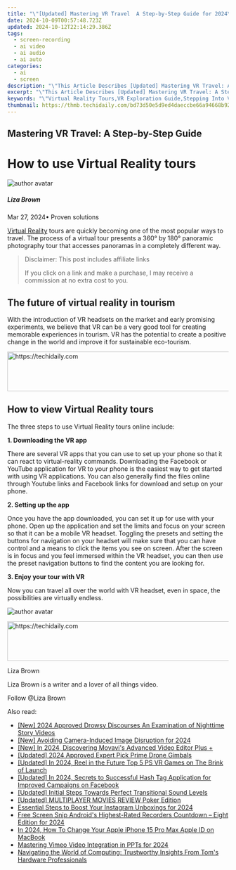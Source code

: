 ```yaml
---
title: "\"[Updated] Mastering VR Travel  A Step-by-Step Guide for 2024\""
date: 2024-10-09T00:57:48.723Z
updated: 2024-10-12T22:14:29.386Z
tags: 
  - screen-recording
  - ai video
  - ai audio
  - ai auto
categories: 
  - ai
  - screen
description: "\"This Article Describes [Updated] Mastering VR Travel: A Step-by-Step Guide for 2024\""
excerpt: "\"This Article Describes [Updated] Mastering VR Travel: A Step-by-Step Guide for 2024\""
keywords: "\"Virtual Reality Tours,VR Exploration Guide,Stepping Into VR,Virtual Travel Learning,Mastering VR Globetrotting,Immersive World-Walking,Stepwise VR Adventure\""
thumbnail: https://thmb.techidaily.com/bd73d50e5d9ed4daeccbe66a94668b925bf784c3cbb50495af3357fea0a04a08.png
---
```


## Mastering VR Travel: A Step-by-Step Guide

# How to use Virtual Reality tours

![author avatar](https://lh5.googleusercontent.com/-AIMmjowaFs4/AAAAAAAAAAI/AAAAAAAAABc/Y5UmwDaI7HU/s250-c-k/photo.jpg)

##### Liza Brown

 Mar 27, 2024• Proven solutions

[Virtual Reality](https://tools.techidaily.com/wondershare/filmora/download/) tours are quickly becoming one of the most popular ways to travel. The process of a virtual tour presents a 360° by 180° panoramic photography tour that accesses panoramas in a completely different way.

>  Disclaimer: This post includes affiliate links
>
>  If you click on a link and make a purchase, I may receive a commission at no extra cost to you.
>

## The future of virtual reality in tourism

 With the introduction of VR headsets on the market and early promising experiments, we believe that VR can be a very good tool for creating memorable experiences in tourism. VR has the potential to create a positive change in the world and improve it for sustainable eco-tourism.

<!-- affiliate ads begin -->
<a href="https://aligracehair.sjv.io/c/5597632/1925473/19272" target="_top" id="1925473">
  <img src="//a.impactradius-go.com/display-ad/19272-1925473" border="0" alt="https://techidaily.com" width="728" height="90"/>
</a>
<img height="0" width="0" src="https://aligracehair.sjv.io/i/5597632/1925473/19272" style="position:absolute;visibility:hidden;" border="0" />
<!-- affiliate ads end -->

## How to view Virtual Reality tours

 The three steps to use Virtual Reality tours online include:

**1\. Downloading the VR app**

 There are several VR apps that you can use to set up your phone so that it can react to virtual-reality commands. Downloading the Facebook or YouTube application for VR to your phone is the easiest way to get started with using VR applications. You can also generally find the files online through Youtube links and Facebook links for download and setup on your phone.

**2\. Setting up the app**

 Once you have the app downloaded, you can set it up for use with your phone. Open up the application and set the limits and focus on your screen so that it can be a mobile VR headset. Toggling the presets and setting the buttons for navigation on your headset will make sure that you can have control and a means to click the items you see on screen. After the screen is in focus and you feel immersed within the VR headset, you can then use the preset navigation buttons to find the content you are looking for.

**3\. Enjoy your tour with VR**

 Now you can travel all over the world with VR headset, even in space, the possibilities are virtually endless.

![author avatar](https://lh5.googleusercontent.com/-AIMmjowaFs4/AAAAAAAAAAI/AAAAAAAAABc/Y5UmwDaI7HU/s250-c-k/photo.jpg)

<!-- affiliate ads begin -->
<a href="https://appsumo.8odi.net/c/5597632/2052059/7443" target="_top" id="2052059">
  <img src="//a.impactradius-go.com/display-ad/7443-2052059" border="0" alt="https://techidaily.com" width="728" height="90"/>
</a>
<img height="0" width="0" src="https://appsumo.8odi.net/i/5597632/2052059/7443" style="position:absolute;visibility:hidden;" border="0" />
<!-- affiliate ads end -->

Liza Brown

Liza Brown is a writer and a lover of all things video.

Follow @Liza Brown


<ins class="adsbygoogle"
     style="display:block"
     data-ad-format="autorelaxed"
     data-ad-client="ca-pub-7571918770474297"
     data-ad-slot="1223367746"></ins>



<ins class="adsbygoogle"
     style="display:block"
     data-ad-client="ca-pub-7571918770474297"
     data-ad-slot="8358498916"
     data-ad-format="auto"
     data-full-width-responsive="true"></ins>


<span class="atpl-alsoreadstyle">Also read:</span>
<div><ul>
<li><a href="https://article-helps.techidaily.com/new-2024-approved-drowsy-discourses-an-examination-of-nighttime-story-videos/"><u>[New] 2024 Approved Drowsy Discourses An Examination of Nighttime Story Videos</u></a></li>
<li><a href="https://fox-blue.techidaily.com/new-avoiding-camera-induced-image-disruption-for-2024/"><u>[New] Avoiding Camera-Induced Image Disruption for 2024</u></a></li>
<li><a href="https://fox-blue.techidaily.com/new-in-2024-discovering-movavis-advanced-video-editor-plus-plus/"><u>[New] In 2024, Discovering Movavi's Advanced Video Editor Plus +</u></a></li>
<li><a href="https://fox-blue.techidaily.com/updated-2024-approved-expert-pick-prime-drone-gimbals/"><u>[Updated] 2024 Approved Expert Pick Prime Drone Gimbals</u></a></li>
<li><a href="https://fox-blue.techidaily.com/updated-in-2024-reel-in-the-future-top-5-ps-vr-games-on-the-brink-of-launch/"><u>[Updated] In 2024, Reel in the Future Top 5 PS VR Games on The Brink of Launch</u></a></li>
<li><a href="https://facebook-videos.techidaily.com/updated-in-2024-secrets-to-successful-hash-tag-application-for-improved-campaigns-on-facebook/"><u>[Updated] In 2024, Secrets to Successful Hash Tag Application for Improved Campaigns on Facebook</u></a></li>
<li><a href="https://some-techniques.techidaily.com/updated-initial-steps-towards-perfect-transitional-sound-levels/"><u>[Updated] Initial Steps Towards Perfect Transitional Sound Levels</u></a></li>
<li><a href="https://fox-direct.techidaily.com/updated-multiplayer-movies-review-poker-edition/"><u>[Updated] MULTIPLAYER MOVIES REVIEW Poker Edition</u></a></li>
<li><a href="https://fox-blue.techidaily.com/essential-steps-to-boost-your-instagram-unboxings-for-2024/"><u>Essential Steps to Boost Your Instagram Unboxings for 2024</u></a></li>
<li><a href="https://screen-mirroring-recording.techidaily.com/free-screen-snip-androids-highest-rated-recorders-countdown-eight-edition-for-2024/"><u>Free Screen Snip Android's Highest-Rated Recorders Countdown – Eight Edition for 2024</u></a></li>
<li><a href="https://apple-account.techidaily.com/in-2024-how-to-change-your-apple-iphone-15-pro-max-apple-id-on-macbook-by-drfone-ios/"><u>In 2024, How To Change Your Apple iPhone 15 Pro Max Apple ID on MacBook</u></a></li>
<li><a href="https://vimeo-videos.techidaily.com/mastering-vimeo-video-integration-in-ppts-for-2024/"><u>Mastering Vimeo Video Integration in PPTs for 2024</u></a></li>
<li><a href="https://hardware-help.techidaily.com/navigating-the-world-of-computing-trustworthy-insights-from-toms-hardware-professionals/"><u>Navigating the World of Computing: Trustworthy Insights From Tom's Hardware Professionals</u></a></li>
</ul></div>

